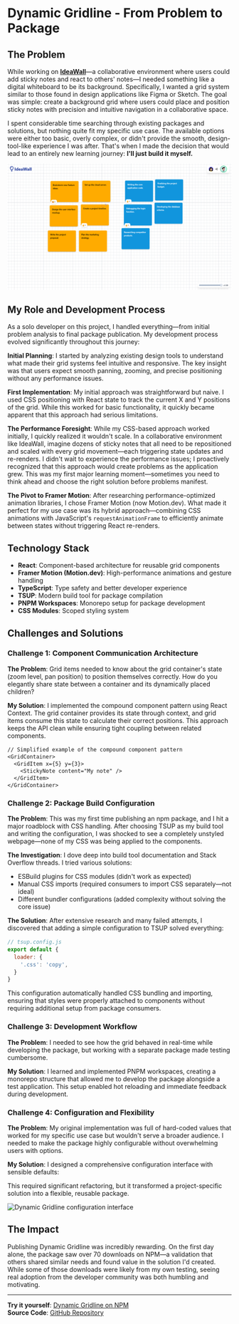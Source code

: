 # Dynamic Gridline - From Problem to Package

## The Problem

While working on [**IdeaWall**](/ideawall)—a collaborative environment where users could add sticky notes and react to others' notes—I needed something like a digital whiteboard to be its background. Specifically, I wanted a grid system similar to those found in design applications like Figma or Sketch. The goal was simple: create a background grid where users could place and position sticky notes with precision and intuitive navigation in a collaborative space.

I spent considerable time searching through existing packages and solutions, but nothing quite fit my specific use case. The available options were either too basic, overly complex, or didn't provide the smooth, design-tool-like experience I was after. That's when I made the decision that would lead to an entirely new learning journey: **I'll just build it myself.**

![Idea Wall](/public/images/dynamic-gridline/ideawall.png)

## My Role and Development Process

As a solo developer on this project, I handled everything—from initial problem analysis to final package publication. My development process evolved significantly throughout this journey:

**Initial Planning**: I started by analyzing existing design tools to understand what made their grid systems feel intuitive and responsive. The key insight was that users expect smooth panning, zooming, and precise positioning without any performance issues.

**First Implementation**: My initial approach was straightforward but naive. I used CSS positioning with React state to track the current X and Y positions of the grid. While this worked for basic functionality, it quickly became apparent that this approach had serious limitations.

**The Performance Foresight**: While my CSS-based approach worked initially, I quickly realized it wouldn't scale. In a collaborative environment like IdeaWall, imagine dozens of sticky notes that all need to be repositioned and scaled with every grid movement—each triggering state updates and re-renders. I didn't wait to experience the performance issues; I proactively recognized that this approach would create problems as the application grew. This was my first major learning moment—sometimes you need to think ahead and choose the right solution before problems manifest.


**The Pivot to Framer Motion**: After researching performance-optimized animation libraries, I chose Framer Motion (now Motion.dev). What made it perfect for my use case was its hybrid approach—combining CSS animations with JavaScript's `requestAnimationFrame` to efficiently animate between states without triggering React re-renders.

## Technology Stack

- **React**: Component-based architecture for reusable grid components
- **Framer Motion (Motion.dev)**: High-performance animations and gesture handling
- **TypeScript**: Type safety and better developer experience
- **TSUP**: Modern build tool for package compilation
- **PNPM Workspaces**: Monorepo setup for package development
- **CSS Modules**: Scoped styling system

## Challenges and Solutions

### Challenge 1: Component Communication Architecture

**The Problem**: Grid items needed to know about the grid container's state (zoom level, pan position) to position themselves correctly. How do you elegantly share state between a container and its dynamically placed children?

**My Solution**: I implemented the compound component pattern using React Context. The grid container provides its state through context, and grid items consume this state to calculate their correct positions. This approach keeps the API clean while ensuring tight coupling between related components.

```tsx
// Simplified example of the compound component pattern
<GridContainer>
  <GridItem x={5} y={3}>
    <StickyNote content="My note" />
  </GridItem>
</GridContainer>
```

### Challenge 2: Package Build Configuration

**The Problem**: This was my first time publishing an npm package, and I hit a major roadblock with CSS handling. After choosing TSUP as my build tool and writing the configuration, I was shocked to see a completely unstyled webpage—none of my CSS was being applied to the components.

**The Investigation**: I dove deep into build tool documentation and Stack Overflow threads. I tried various solutions:
- ESBuild plugins for CSS modules (didn't work as expected)
- Manual CSS imports (required consumers to import CSS separately—not ideal)
- Different bundler configurations (added complexity without solving the core issue)

**The Solution**: After extensive research and many failed attempts, I discovered that adding a simple configuration to TSUP solved everything:

```javascript
// tsup.config.js
export default {
  loader: {
    '.css': 'copy',
  }
}
```

This configuration automatically handled CSS bundling and importing, ensuring that styles were properly attached to components without requiring additional setup from package consumers.

### Challenge 3: Development Workflow

**The Problem**: I needed to see how the grid behaved in real-time while developing the package, but working with a separate package made testing cumbersome.

**My Solution**: I learned and implemented PNPM workspaces, creating a monorepo structure that allowed me to develop the package alongside a test application. This setup enabled hot reloading and immediate feedback during development.

### Challenge 4: Configuration and Flexibility

**The Problem**: My original implementation was full of hard-coded values that worked for my specific use case but wouldn't serve a broader audience. I needed to make the package highly configurable without overwhelming users with options.

**My Solution**: I designed a comprehensive configuration interface with sensible defaults:

This required significant refactoring, but it transformed a project-specific solution into a flexible, reusable package.

![Dynamic Gridline configuration interface](/images/dynamic-gridline/interface.png)

## The Impact

Publishing Dynamic Gridline was incredibly rewarding. On the first day alone, the package saw over 70 downloads on NPM—a validation that others shared similar needs and found value in the solution I'd created. While some of those downloads were likely from my own testing, seeing real adoption from the developer community was both humbling and motivating.

---

**Try it yourself**: [Dynamic Gridline on NPM](https://www.npmjs.com/package/dynamic-gridline)  
**Source Code**: [GitHub Repository](https://github.com/elfatairy/dynamic-gridline)